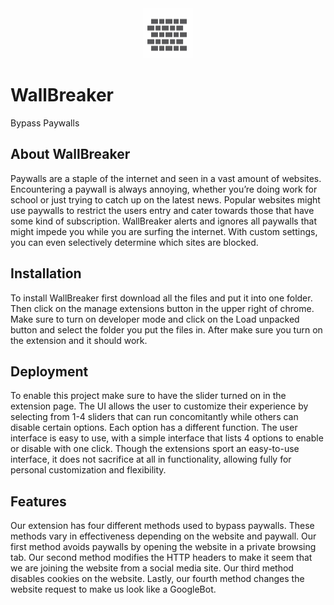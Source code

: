 <div align="center">
  <a href="https://github.com/othneildrew/Best-README-Template">
    <img src="icon1.png" alt="Logo" width="80" height="80">
  </a>
</div>





# WallBreaker

Bypass Paywalls
## About WallBreaker
Paywalls are a staple of the internet and seen in a vast amount of websites.
Encountering a paywall is always annoying, whether you’re doing work for school or
just trying to catch up on the latest news. Popular websites might use paywalls to 
restrict the users entry and cater towards 
those that have some kind of subscription. WallBreaker alerts and ignores all paywalls 
that might impede you while you are surfing the internet.
With custom settings, you can even selectively determine which sites are blocked.
## Installation

To install WallBreaker first download all the files and put it into one folder. 
Then click on the manage extensions button in the upper right of chrome. Make sure
to turn on developer mode and click on the Load unpacked button and select the folder 
you put the files in. After make sure you turn on the extension and it should work.
## Deployment

To enable this project make sure to have the slider turned on in the extension page.
The UI allows the user to customize their experience by selecting from 1-4 sliders 
that can run concomitantly while others can disable certain options. 
Each option has a different function. The user interface is easy to use, with a 
simple interface that lists 4 options to enable or disable with one click. Though
the extensions sport an easy-to-use interface, it does not sacrifice at all in 
functionality, allowing fully for personal customization and flexibility. 



## Features

Our extension has four different methods used to bypass paywalls. These methods 
vary in effectiveness depending on the website and paywall. Our first 
method avoids paywalls by opening the website in a private browsing tab. 
Our second method modifies the HTTP headers to make it seem that we are 
joining the website from a social media site. Our third method disables
cookies on the website. Lastly, our fourth method changes the website 
request to make us look like a GoogleBot. 
